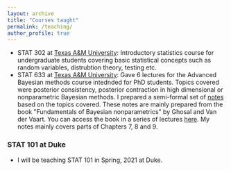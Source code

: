 ```yaml
---
layout: archive
title: "Courses taught"
permalink: /teaching/
author_profile: true
---
```


* STAT 302 at [Texas A&M University](https://www.tamu.edu/): Introductory statistics course for undergraduate students covering basic 
statistical concepts such as random variables, distrubtion theory, testing etc.
* STAT 633 at [Texas A&M University](https://www.tamu.edu/): Gave 6 lectures for the Advanced Bayesian methods course intednded for PhD 
students. Topics covered were posterior consistency, posterior contraction in high dimensional or nonparametric Bayesian methods. I prepared a semi-formal set of [notes](https://antik015.github.io/files/bayes_rates.pdf) based on the topics covered. These notes are mainly prepared from the book "Fundamentals of Bayesian nonparametrics" by Ghosal and Van der Vaart. You can 
access the book in a series of lectures [here](http://www.math.leidenuniv.nl/~avdvaart/BNP/BNP.pdf). My notes mainly covers parts of Chapters 7, 8 and 9.

### STAT 101 at Duke
* I will be teaching STAT 101 in Spring, 2021 at Duke.
